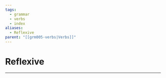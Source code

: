 ```yaml
---
tags:
  - grammar
  - verbs
  - index
aliases:
  - Reflexive
parent: "[[grm005-verbs|Verbs]]"
---
```

# Reflexive
---
